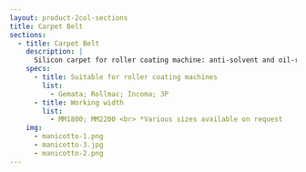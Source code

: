 ```yaml
---
layout: product-2col-sections
title: Carpet Belt
sections:
  - title: Carpet Belt
    description: |
      Silicon carpet for roller coating machine: anti-solvent and oil-resistant, suitable for processing uneven leather with non-uniform thicknesses.
    specs:
      - title: Suitable for roller coating machines
        list:
          - Gemata; Rollmac; Incoma; 3P
      - title: Working width
        list:
          - MM1800; MM2200 <br> *Various sizes available on request
    img:
      - manicotto-1.png
      - manicotto-3.jpg
      - manicotto-2.png
---
```

